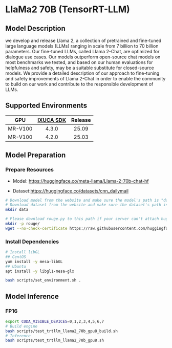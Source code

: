 # LlaMa2 70B (TensorRT-LLM)

## Model Description

we develop and release Llama 2, a collection of pretrained and fine-tuned large language models (LLMs) ranging in scale
from 7 billion to 70 billion parameters. Our fine-tuned LLMs, called Llama 2-Chat, are optimized for dialogue use cases.
Our models outperform open-source chat models on most benchmarks we tested, and based on our human evaluations for
helpfulness and safety, may be a suitable substitute for closed-source models. We provide a detailed description of our
approach to fine-tuning and safety improvements of Llama 2-Chat in order to enable the community to build on our work
and contribute to the responsible development of LLMs.

## Supported Environments

| GPU    | [IXUCA SDK](https://gitee.com/deep-spark/deepspark#%E5%A4%A9%E6%95%B0%E6%99%BA%E7%AE%97%E8%BD%AF%E4%BB%B6%E6%A0%88-ixuca) | Release |
| :----: | :----: | :----: |
| MR-V100 | 4.3.0 | 25.09 |
| MR-V100 | 4.2.0 | 25.03 |

## Model Preparation

### Prepare Resources

- Model: <https://huggingface.co/meta-llama/Llama-2-70b-chat-hf>

- Dataset:<https://huggingface.co/datasets/cnn_dailymail>

```bash
# Download model from the website and make sure the model's path is "data/llama2-70b-chat"
# Download dataset from the website and make sure the dataset's path is "data/datasets_cnn_dailymail"
mkdir data

# Please download rouge.py to this path if your server can't attach huggingface.co.
mkdir -p rouge/
wget --no-check-certificate https://raw.githubusercontent.com/huggingface/evaluate/main/metrics/rouge/rouge.py -P rouge
```

### Install Dependencies

```bash
# Install libGL
## CentOS
yum install -y mesa-libGL
## Ubuntu
apt install -y libgl1-mesa-glx

bash scripts/set_environment.sh .
```

## Model Inference

### FP16

```bash
export CUDA_VISIBLE_DEVICES=0,1,2,3,4,5,6,7
# Build engine
bash scripts/test_trtllm_llama2_70b_gpu8_build.sh
# Inference
bash scripts/test_trtllm_llama2_70b_gpu8.sh
```
